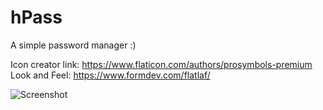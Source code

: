 # hPass
A simple password manager :) 

Icon creator link: https://www.flaticon.com/authors/prosymbols-premium
Look and Feel: https://www.formdev.com/flatlaf/

![Screenshot]()
